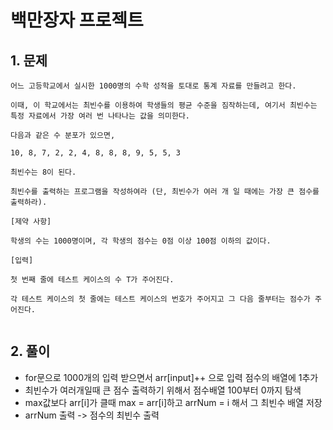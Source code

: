 # 백만장자 프로젝트
## 1. 문제

```
어느 고등학교에서 실시한 1000명의 수학 성적을 토대로 통계 자료를 만들려고 한다.

이때, 이 학교에서는 최빈수를 이용하여 학생들의 평균 수준을 짐작하는데, 여기서 최빈수는 특정 자료에서 가장 여러 번 나타나는 값을 의미한다.

다음과 같은 수 분포가 있으면,

10, 8, 7, 2, 2, 4, 8, 8, 8, 9, 5, 5, 3

최빈수는 8이 된다.

최빈수를 출력하는 프로그램을 작성하여라 (단, 최빈수가 여러 개 일 때에는 가장 큰 점수를 출력하라).

[제약 사항]

학생의 수는 1000명이며, 각 학생의 점수는 0점 이상 100점 이하의 값이다.
 
[입력]

첫 번째 줄에 테스트 케이스의 수 T가 주어진다.

각 테스트 케이스의 첫 줄에는 테스트 케이스의 번호가 주어지고 그 다음 줄부터는 점수가 주어진다.


```

## 2. 풀이

- for문으로 1000개의 입력 받으면서 arr[input]++ 으로 입력 점수의 배열에 1추가
- 최빈수가 여러개일때 큰 점수 출력하기 위해서 점수배열 100부터 0까지 탐색
- max값보다 arr[i]가 클때 max = arr[i]하고 arrNum = i 해서 그 최빈수 배열 저장
- arrNum 출력 -> 점수의 최빈수 출력